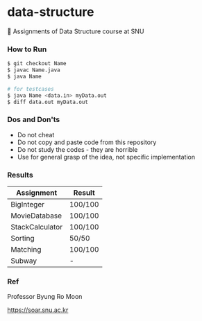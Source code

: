 # data-structure
📖 Assignments of Data Structure course at SNU



### How to Run

```bash
$ git checkout Name
$ javac Name.java
$ java Name

# for testcases
$ java Name <data.in> myData.out
$ diff data.out myData.out
```



### Dos and Don'ts

- Do not cheat
- Do not copy and paste code from this repository
- Do not study the codes - they are horrible
- Use for general grasp of the idea, not specific implementation



### Results

| Assignment  |  Result  |
|---|---|
| BigInteger  | 100/100  |
| MovieDatabase |  100/100 |
| StackCalculator  | 100/100  | 
| Sorting  | 50/50  | 
| Matching  | 100/100  | 
| Subway  | -  | 


### Ref

Professor Byung Ro Moon

https://soar.snu.ac.kr
